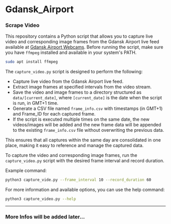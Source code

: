 # Gdansk_Airport

### Scrape Video
This repository contains a Python script that allows you to capture live video and corresponding image frames from the Gdansk Airport live feed available at [Gdansk Airport Webcams](https://www.airport.gdansk.pl/lotnisko/kamery-internetowe-p30.html).
Before running the script, make sure you have `ffmpeg` installed and available in your system's PATH.
```bash
sudo apt install ffmpeg
```

The `capture_video.py` script is designed to perform the following:
- Capture live video from the Gdansk Airport live feed.
- Extract image frames at specified intervals from the video stream.
- Save the video and image frames to a directory structured as `data/[current_date]`, where `[current_date]` is the date when the script is run, in GMT+1 time.
- Generate a CSV file named `frame_info.csv` with timestamps (in GMT+1) and Frame_ID for each captured frame.
- If the script is executed multiple times on the same date, the new videos/images will be added and the new frame data will be appended to the existing `frame_info.csv` file without overwriting the previous data.

This ensures that all captures within the same day are consolidated in one place, making it easy to reference and manage the captured data.

To capture the video and corresponding image frames, run the `capture_video.py` script with the desired frame interval and record duration.

Example command:
```bash
python3 capture_vide.py --frame_interval 10 --record_duration 60
```
For more information and available options, you can use the help command:
```bash
python3 capture_video.py --help
```
---
### More Infos will be added later...

